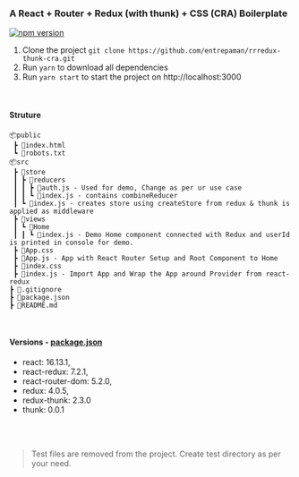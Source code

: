 ### A React + Router + Redux (with thunk) + CSS (CRA) Boilerplate

[![npm version](https://badge.fury.io/js/rrredux-thunk-cra@2x.png)](https://badge.fury.io/js/rrredux-thunk-cra)

1. Clone the project `git clone https://github.com/entrepaman/rrredux-thunk-cra.git`
2. Run `yarn` to download all dependencies
3. Run `yarn start` to start the project on http://localhost:3000

<br />

#### Struture

```
📦public
 ┣ 📜index.html
 ┗ 📜robots.txt
📦src
 ┣ 📂store
 ┃ ┣ 📂reducers
 ┃ ┃ ┣ 📜auth.js - Used for demo, Change as per ur use case
 ┃ ┃ ┗ 📜index.js - contains combineReducer
 ┃ ┗ 📜index.js - creates store using createStore from redux & thunk is applied as middleware
 ┣ 📂views
 ┃ ┗ 📂Home
 ┃ ┃ ┗ 📜index.js - Demo Home component connected with Redux and userId is printed in console for demo.
 ┣ 📜App.css
 ┣ 📜App.js - App with React Router Setup and Root Component to Home
 ┣ 📜index.css
 ┣ 📜index.js - Import App and Wrap the App around Provider from react-redux
┣ 📜.gitignore
┣ 📜package.json
┣ 📜README.md
```

<br />

#### Versions - [package.json](https://github.com/entrepaman/rrredux-thunk-cra/blob/master/package.json)

-   react: 16.13.1,
-   react-redux: 7.2.1,
-   react-router-dom: 5.2.0,
-   redux: 4.0.5,
-   redux-thunk: 2.3.0
-   thunk: 0.0.1

<br /><br />

> Test files are removed from the project. Create test directory as per your need.
